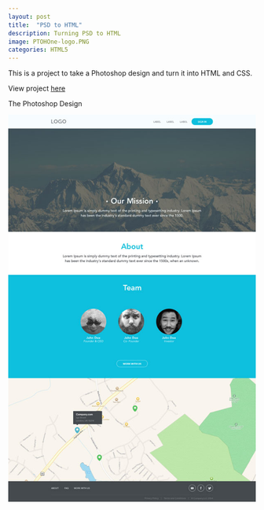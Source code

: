 ```yaml
---
layout: post
title:  "PSD to HTML"
description: Turning PSD to HTML
image: PTOHOne-logo.PNG
categories: HTML5
---
```


This is a project to take a Photoshop design and turn it into HTML and CSS.

View project <a href="#">here</a>


<div class="preview">
<p class="text-center">The Photoshop Design</p>
<img src="../img/PSDDesignOne.jpg">
</div>
